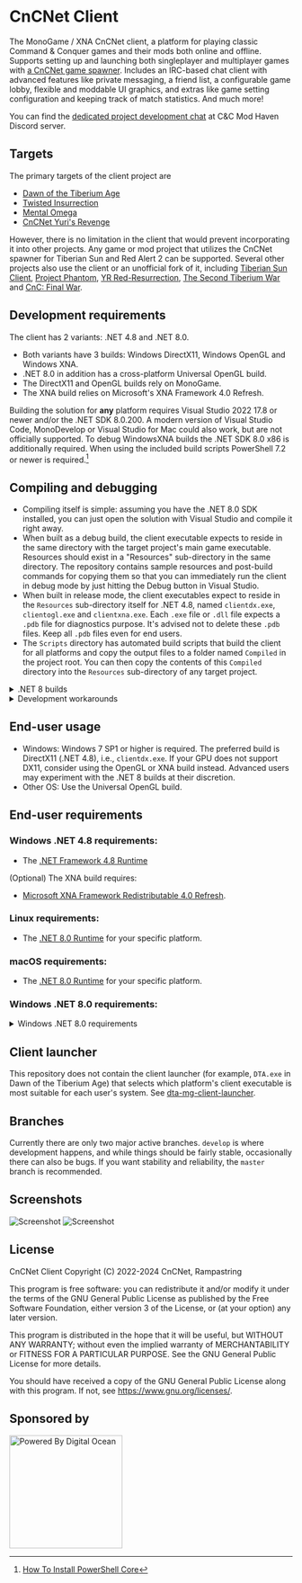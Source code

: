 # CnCNet Client

The MonoGame / XNA CnCNet client, a platform for playing classic Command & Conquer games and their mods both online and offline. Supports setting up and launching both singleplayer and multiplayer games with [a CnCNet game spawner](https://github.com/CnCNet/ts-patches). Includes an IRC-based chat client with advanced features like private messaging, a friend list, a configurable game lobby, flexible and moddable UI graphics, and extras like game setting configuration and keeping track of match statistics. And much more!

You can find the [dedicated project development chat](https://discord.gg/M5gGdBYG5m) at C&C Mod Haven Discord server.

## Targets

The primary targets of the client project are
* [Dawn of the Tiberium Age](https://www.moddb.com/mods/the-dawn-of-the-tiberium-age)
* [Twisted Insurrection](https://www.moddb.com/mods/twisted-insurrection)
* [Mental Omega](https://www.moddb.com/mods/mental-omega)
* [CnCNet Yuri's Revenge](https://cncnet.org/yuris-revenge)

However, there is no limitation in the client that would prevent incorporating it into other projects. Any game or mod project that utilizes the CnCNet spawner for Tiberian Sun and Red Alert 2 can be supported. Several other projects also use the client or an unofficial fork of it, including [Tiberian Sun Client](https://www.moddb.com/mods/tiberian-sun-client), [Project Phantom](https://www.moddb.com/mods/project-phantom), [YR Red-Resurrection](https://www.moddb.com/mods/yr-red-resurrection), [The Second Tiberium War](https://www.moddb.com/mods/the-second-tiberium-war) and [CnC: Final War](https://www.moddb.com/mods/cncfinalwar).

## Development requirements

The client has 2 variants: .NET 4.8 and .NET 8.0.
* Both variants have 3 builds: Windows DirectX11, Windows OpenGL and Windows XNA.
* .NET 8.0 in addition has a cross-platform Universal OpenGL build.
* The DirectX11 and OpenGL builds rely on MonoGame.
* The XNA build relies on Microsoft's XNA Framework 4.0 Refresh.

Building the solution for **any** platform requires Visual Studio 2022 17.8 or newer and/or the .NET SDK 8.0.200. A modern version of Visual Studio Code, MonoDevelop or Visual Studio for Mac could also work, but are not officially supported.
To debug WindowsXNA builds the .NET SDK 8.0 x86 is additionally required.
When using the included build scripts PowerShell 7.2 or newer is required.[^install-powershell]

## Compiling and debugging

* Compiling itself is simple: assuming you have the .NET 8.0 SDK installed, you can just open the solution with Visual Studio and compile it right away.
* When built as a debug build, the client executable expects to reside in the same directory with the target project's main game executable. Resources should exist in a "Resources" sub-directory in the same directory. The repository contains sample resources and post-build commands for copying them so that you can immediately run the client in debug mode by just hitting the Debug button in Visual Studio.
* When built in release mode, the client executables expect to reside in the `Resources` sub-directory itself for .NET 4.8, named `clientdx.exe`, `clientogl.exe` and `clientxna.exe`. Each `.exe` file or `.dll` file expects a `.pdb` file for diagnostics purpose. It's advised not to delete these `.pdb` files. Keep all `.pdb` files even for end users.
* The `Scripts` directory has automated build scripts that build the client for all platforms and copy the output files to a folder named `Compiled` in the project root. You can then copy the contents of this `Compiled` directory into the `Resources` sub-directory of any target project.

<details>
  <summary>.NET 8 builds</summary>

* For .NET 8, When built in release mode, the client executables expect to reside in `Resources/BinariesNET8/{Windows, OpenGL, UniversalGL, XNA}` folders, named `client{dx, ogl, ogl, xna}.dll`, respectively. Note that `client{dx, ogl, ogl, xna}.runtimeconfig.json` files are required for the corresponding .NET 8 dlls.
* When built on an OS other than Windows, only the Universal OpenGL build is available.
</details>

<details>
  <summary>Development workarounds</summary>

* If you switch among different solution configurations in Visual Studio (e.g. switch to `TSUniversalGLRelease` from `AresWindowsDXDebug`), especially switching between .NET 4.8 and .NET 8.0 variants, it is recommended to restart Visual Studio after switching configurations to prevent unexpected error messages. If restarting Visual Studio do not work as intended, try deleting all `obj` folders in each project. Due to the same reason, it is highly advised to close Visual Studio when building the client using the scripts in `Scripts` folder.
* Some dependencies are stored in `References` folder instead of the official NuGet source. This folder is also useful if you are working on modifying a dependency and debugging in your local machine without publishing the modification to NuGet. However, if you have replaced the `.(s)nupkg` files of a package, without altering the package version, be sure to remove the corresponding package from `%USERPROFILE%\.nuget\packages` folder (Windows) to purge the old version. 
</details>

## End-user usage

* Windows: Windows 7 SP1 or higher is required. The preferred build is DirectX11 (.NET 4.8), i.e., `clientdx.exe`. If your GPU does not support DX11, consider using the OpenGL or XNA build instead. Advanced users may experiment with the .NET 8 builds at their discretion.
* Other OS: Use the Universal OpenGL build.

## End-user requirements

### Windows .NET 4.8 requirements:

* The [.NET Framework 4.8 Runtime](https://dotnet.microsoft.com/en-us/download/dotnet-framework/thank-you/net48-web-installer)

(Optional) The XNA build requires:
* [Microsoft XNA Framework Redistributable 4.0 Refresh](https://www.microsoft.com/en-us/download/details.aspx?id=27598).

### Linux requirements:

* The [.NET 8.0 Runtime](https://dotnet.microsoft.com/en-us/download/dotnet/8.0/runtime?initial-os=linux) for your specific platform.

### macOS requirements:

* The [.NET 8.0 Runtime](https://dotnet.microsoft.com/en-us/download/dotnet/8.0/runtime?initial-os=macos) for your specific platform.

### Windows .NET 8.0 requirements:

<details>
  <summary>Windows .NET 8.0 requirements</summary>

* The [.NET 8.0 Desktop Runtime](https://dotnet.microsoft.com/en-us/download/dotnet/8.0/runtime?initial-os=windows) for your specific platform.

(Optional) The XNA build requires:
* [Microsoft XNA Framework Redistributable 4.0 Refresh](https://www.microsoft.com/en-us/download/details.aspx?id=27598).
* [.NET 8.0 Desktop Runtime x86](https://dotnet.microsoft.com/en-us/download/dotnet/thank-you/runtime-desktop-8.0.0-windows-x86-installer).

Windows 7 SP1 and Windows 8.x additionally require:
* Microsoft Visual C++ 2015-2019 Redistributable [64-bit](https://aka.ms/vs/16/release/vc_redist.x64.exe) / [32-bit](https://aka.ms/vs/16/release/vc_redist.x86.exe).

Windows 7 SP1 additionally requires:
* KB3063858 [64-bit](https://www.microsoft.com/download/details.aspx?id=47442) / [32-bit](https://www.microsoft.com/download/details.aspx?id=47409).
</details>

## Client launcher

This repository does not contain the client launcher (for example, `DTA.exe` in Dawn of the Tiberium Age) that selects which platform's client executable is most suitable for each user's system.
See [dta-mg-client-launcher](https://github.com/CnCNet/dta-mg-client-launcher).

## Branches

Currently there are only two major active branches. `develop` is where development happens, and while things should be fairly stable, occasionally there can also be bugs. If you want stability and reliability, the `master` branch is recommended.

## Screenshots

![Screenshot](cncnetchatlobby.png?raw=true "CnCNet IRC Chat Lobby")
![Screenshot](cncnetgamelobby.png?raw=true "CnCNet Game Lobby")

## License

CnCNet Client
Copyright (C) 2022-2024 CnCNet, Rampastring

This program is free software: you can redistribute it and/or modify
it under the terms of the GNU General Public License as published by
the Free Software Foundation, either version 3 of the License, or
(at your option) any later version.

This program is distributed in the hope that it will be useful,
but WITHOUT ANY WARRANTY; without even the implied warranty of
MERCHANTABILITY or FITNESS FOR A PARTICULAR PURPOSE.  See the
GNU General Public License for more details.

You should have received a copy of the GNU General Public License
along with this program.  If not, see <https://www.gnu.org/licenses/>.


Sponsored by
------------
<a href="https://www.digitalocean.com/?refcode=337544e2ec7b&utm_campaign=Referral_Invite&utm_medium=opensource&utm_source=CnCNet" title="Powered by Digital Ocean" target="_blank">
    <img src="https://opensource.nyc3.cdn.digitaloceanspaces.com/attribution/assets/PoweredByDO/DO_Powered_by_Badge_blue.svg" width="201px" alt="Powered By Digital Ocean" />
</a>


[^install-powershell]: [How To Install PowerShell Core](https://learn.microsoft.com/powershell/scripting/install/installing-powershell-on-windows)
